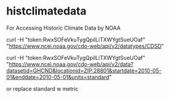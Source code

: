 # histclimatedata
 For Accessing Historic Climate Data by NOAA


curl -H "token:RwxSOFeVkuTygQpilLiTXWYgtSueUOaf" "https://www.ncei.noaa.gov/cdo-web/api/v2/datatypes/CDSD"


curl -H "token:RwxSOFeVkuTygQpilLiTXWYgtSueUOaf" "https://www.ncei.noaa.gov/cdo-web/api/v2/data?datasetid=GHCND&locationid=ZIP:28801&startdate=2010-05-01&enddate=2010-05-01&units=standard"

or replace standard w metric
